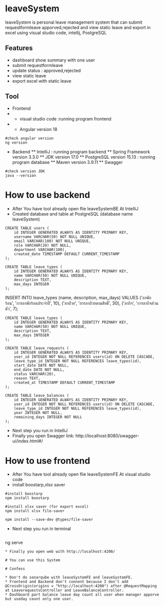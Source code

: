 # leaveSystem

leaveSystem is personal leave management system that can submit requestformleave apporved,rejected and view static leave and export in excel using visual studio code, intellij, PostgreSQL

## Features

* dashboard show summary with one user
* submit requestformleave
* update status : approved,rejected
* view static leave
* export excel with static leave

## Tool

* Frontend
* * visual studio code :running program frontend
* * Angular version 18
 ```
#check angular version
ng version
 ```

* Backend
**  IntelliJ : running program backend
**  Spring Framework version 3.3.0
**  JDK version 17.0
**  PostgreSQL version 15.13 : running program database
**  Maven version 3.9.11
**  Swagger

```
#check version JDK
java --version
 ```

# How to use backend 
* After You have tool already open flie leaveSystemBE At IntelliJ
* Created database and table at PostgreSQL (database name leaveSystem)
```
CREATE TABLE users (
    id INTEGER GENERATED ALWAYS AS IDENTITY PRIMARY KEY,
    username VARCHAR(50) NOT NULL UNIQUE,
    email VARCHAR(100) NOT NULL UNIQUE,
    role VARCHAR(20) NOT NULL,
    department VARCHAR(100),
    created_date TIMESTAMP DEFAULT CURRENT_TIMESTAMP
);
 ```
```
CREATE TABLE leave_types (
    id INTEGER GENERATED ALWAYS AS IDENTITY PRIMARY KEY,
    name VARCHAR(50) NOT NULL UNIQUE,
    description TEXT,
    max_days INTEGER
);

 ```
INSERT INTO leave_types (name, description, max_days)
VALUES 
  ('ลาพักร้อน', 'การลาพักร้อนประจำปี', 10),
  ('ลาป่วย', 'การลาป่วยตามสิทธิ์', 30),
  ('ลากิจ', 'การลากิจส่วนตัว', 7);

```
CREATE TABLE leave_types (
    id INTEGER GENERATED ALWAYS AS IDENTITY PRIMARY KEY,
    name VARCHAR(50) NOT NULL UNIQUE,
    description TEXT,
    max_days INTEGER
);

 ```
```
CREATE TABLE leave_requests (
    id INTEGER GENERATED ALWAYS AS IDENTITY PRIMARY KEY,
    user_id INTEGER NOT NULL REFERENCES users(id) ON DELETE CASCADE,
    leave_type_id INTEGER NOT NULL REFERENCES leave_types(id),
    start_date DATE NOT NULL,
    end_date DATE NOT NULL,
    status VARCHAR(20),
    reason TEXT,
    created_at TIMESTAMP DEFAULT CURRENT_TIMESTAMP
);
 ```
```
CREATE TABLE leave_balances (
    id INTEGER GENERATED ALWAYS AS IDENTITY PRIMARY KEY,
    user_id INTEGER NOT NULL REFERENCES users(id) ON DELETE CASCADE,
    leave_type_id INTEGER NOT NULL REFERENCES leave_types(id),
    year INTEGER NOT NULL,
    remaining_days INTEGER NOT NULL 
);
 ```
* Next step you run in IntelliJ
* Finally you open Swagger link: http://localhost:8080/swagger-ui/index.html#/

# How to use frontend 
* After You have tool already open flie leaveSystemFE At visual studio code
* install boostarp,xlsx saver
```
#install boostarp
npm install boostarp
 ```
```
#install xlsx saver (for export excel)
npm install xlsx file-saver

npm install --save-dev @types/file-saver

 ```

* Next step you run in terminal
  ```
ng serve

 ```
* Finally you open web with http://localhost:4200/

# You can use this System

# Confess

* Don't do sonarqube with leaveSystemFE and leaveSystemFE.
* Frontend and Backend don't connent because I don't add @CrossOrigin(origins = "http://localhost:4200") after @RequestMapping at LeaverequestsController and LeaveBalanceController.
* Dashboard part balance leave day count all user when manager apporve but useday count only one user.



